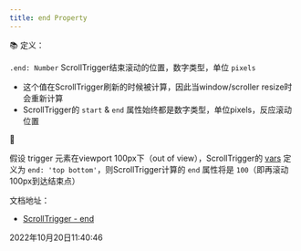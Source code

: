 ```yaml
---
title: end Property
---
```



📚 定义：

`.end: Number` ScrollTrigger结束滚动的位置，数字类型，单位 `pixels`

- 这个值在ScrollTrigger刷新的时候被计算，因此当window/scroller resize时会重新计算
- ScrollTrigger的 `start` & `end` 属性始终都是数字类型，单位pixels，反应滚动位置


🌰

假设 trigger 元素在viewport 100px下（out of view），ScrollTrigger的 [vars](https://greensock.com/docs/v3/Plugins/ScrollTrigger/vars) 定义为 `end: 'top bottom'`，则ScrollTrigger计算的 `end` 属性将是 `100`（即再滚动100px到达结束点）


文档地址：

- [ScrollTrigger - end](https://greensock.com/docs/v3/Plugins/ScrollTrigger/end)


2022年10月20日11:40:46
